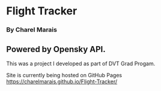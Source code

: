 # Flight Tracker
### By Charel Marais

## Powered by Opensky API.

This was a project I developed as part of DVT Grad Progam.

Site is currently being hosted on GitHub Pages
https://charelmarais.github.io/Flight-Tracker/
